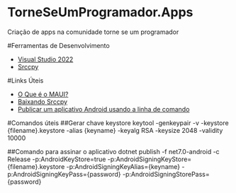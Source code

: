 # TorneSeUmProgramador.Apps
Criação de apps na comunidade torne se um programador

#Ferramentas de Desenvolvimento
- [Visual Studio 2022](https://visualstudio.microsoft.com/pt-br/downloads/)
- [Srccpy](https://github.com/Genymobile/scrcpy)

#Links Úteis

- [O Que é o MAUI?](https://learn.microsoft.com/pt-br/dotnet/maui/what-is-maui)
- [Baixando Srccpy](https://github.com/Genymobile/scrcpy/blob/master/doc/windows.md)
- [Publicar um aplicativo Android usando a linha de comando](https://learn.microsoft.com/pt-br/dotnet/maui/android/deployment/publish-cli?view=net-maui-8.0)

#Comandos úteis
##Gerar chave keystore
keytool -genkeypair -v -keystore {filename}.keystore -alias {keyname} -keyalg RSA -keysize 2048 -validity 10000

##Comando para assinar o aplicativo
dotnet publish -f net7.0-android -c Release -p:AndroidKeyStore=true -p:AndroidSigningKeyStore={filename}.keystore -p:AndroidSigningKeyAlias={keyname} -p:AndroidSigningKeyPass={password} -p:AndroidSigningStorePass={password}
